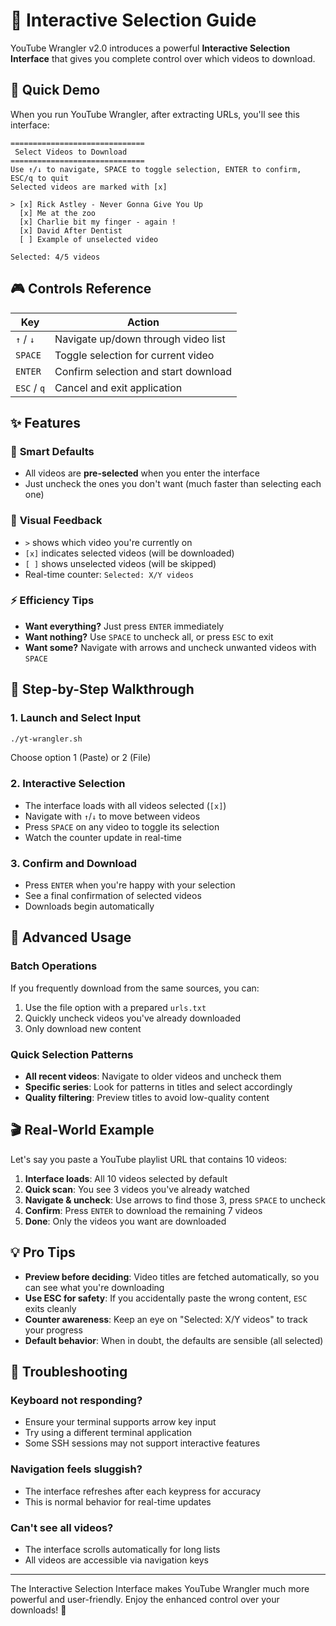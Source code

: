 # 🎯 Interactive Selection Guide

YouTube Wrangler v2.0 introduces a powerful **Interactive Selection Interface** that gives you complete control over which videos to download.

## 🚀 Quick Demo

When you run YouTube Wrangler, after extracting URLs, you'll see this interface:

```
==============================
 Select Videos to Download
==============================
Use ↑/↓ to navigate, SPACE to toggle selection, ENTER to confirm, ESC/q to quit
Selected videos are marked with [x]

> [x] Rick Astley - Never Gonna Give You Up
  [x] Me at the zoo
  [x] Charlie bit my finger - again !
  [x] David After Dentist
  [ ] Example of unselected video

Selected: 4/5 videos
```

## 🎮 Controls Reference

| Key | Action |
|-----|--------|
| `↑` / `↓` | Navigate up/down through video list |
| `SPACE` | Toggle selection for current video |
| `ENTER` | Confirm selection and start download |
| `ESC` / `q` | Cancel and exit application |

## ✨ Features

### 🎯 **Smart Defaults**
- All videos are **pre-selected** when you enter the interface
- Just uncheck the ones you don't want (much faster than selecting each one)

### 👀 **Visual Feedback**
- `>` shows which video you're currently on
- `[x]` indicates selected videos (will be downloaded)
- `[ ]` shows unselected videos (will be skipped)
- Real-time counter: `Selected: X/Y videos`

### ⚡ **Efficiency Tips**
- **Want everything?** Just press `ENTER` immediately
- **Want nothing?** Use `SPACE` to uncheck all, or press `ESC` to exit
- **Want some?** Navigate with arrows and uncheck unwanted videos with `SPACE`

## 📝 Step-by-Step Walkthrough

### 1. Launch and Select Input
```bash
./yt-wrangler.sh
```
Choose option 1 (Paste) or 2 (File)

### 2. Interactive Selection
- The interface loads with all videos selected (`[x]`)
- Navigate with `↑`/`↓` to move between videos
- Press `SPACE` on any video to toggle its selection
- Watch the counter update in real-time

### 3. Confirm and Download
- Press `ENTER` when you're happy with your selection
- See a final confirmation of selected videos
- Downloads begin automatically

## 🔧 Advanced Usage

### Batch Operations
If you frequently download from the same sources, you can:
1. Use the file option with a prepared `urls.txt`
2. Quickly uncheck videos you've already downloaded
3. Only download new content

### Quick Selection Patterns
- **All recent videos**: Navigate to older videos and uncheck them
- **Specific series**: Look for patterns in titles and select accordingly  
- **Quality filtering**: Preview titles to avoid low-quality content

## 🎬 Real-World Example

Let's say you paste a YouTube playlist URL that contains 10 videos:

1. **Interface loads**: All 10 videos selected by default
2. **Quick scan**: You see 3 videos you've already watched
3. **Navigate & uncheck**: Use arrows to find those 3, press `SPACE` to uncheck
4. **Confirm**: Press `ENTER` to download the remaining 7 videos
5. **Done**: Only the videos you want are downloaded

## 💡 Pro Tips

- **Preview before deciding**: Video titles are fetched automatically, so you can see what you're downloading
- **Use ESC for safety**: If you accidentally paste the wrong content, `ESC` exits cleanly
- **Counter awareness**: Keep an eye on "Selected: X/Y videos" to track your progress
- **Default behavior**: When in doubt, the defaults are sensible (all selected)

## 🐛 Troubleshooting

### Keyboard not responding?
- Ensure your terminal supports arrow key input
- Try using a different terminal application
- Some SSH sessions may not support interactive features

### Navigation feels sluggish?
- The interface refreshes after each keypress for accuracy
- This is normal behavior for real-time updates

### Can't see all videos?
- The interface scrolls automatically for long lists
- All videos are accessible via navigation keys

---

The Interactive Selection Interface makes YouTube Wrangler much more powerful and user-friendly. Enjoy the enhanced control over your downloads! 🎉
